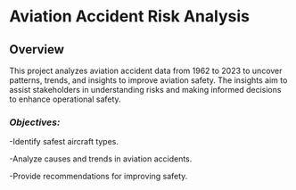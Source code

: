 # Aviation Accident Risk Analysis
## Overview
This project analyzes aviation accident data from 1962 to 2023 to uncover patterns, trends, and insights to improve aviation safety. The insights aim to assist stakeholders in understanding risks and making informed decisions to enhance operational safety.

### *Objectives:*
-Identify safest aircraft types.

-Analyze causes and trends in aviation accidents.

-Provide recommendations for improving safety.
